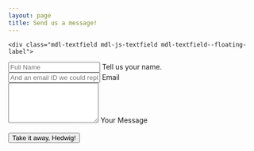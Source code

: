 ```yaml
---
layout: page
title: Send us a message!
---
```

<form action="https://formspree.io/abhisheksoni2720@gmail.com" method="POST" class="sendMessage">
	
	<div class="mdl-textfield mdl-js-textfield mdl-textfield--floating-label">
  <input class="mdl-textfield__input" type="text" id="addr1" name="name" placeholder="Full Name">
  <label class="mdl-textfield__label" for="addr1">Tell us your name.</label>
</div>

<div class="mdl-textfield mdl-js-textfield mdl-textfield--floating-label">
  <input class="mdl-textfield__input" type="email" id="addr2" name="_replyto" placeholder="And an email ID we could reply to.">
  <label class="mdl-textfield__label" for="addr1">Email</label>
</div>

<div class="mdl-textfield mdl-js-textfield mdl-textfield--floating-label">
  <textarea class="mdl-textfield__input" type="text" rows="5" maxrows="5"
   id="schools" name="message"></textarea>
  <label class="mdl-textfield__label" for="schools">Your Message</label>
</div>
<br>
<!-- Accent-colored raised button with ripple -->
<button class="mdl-button mdl-js-button mdl-button--raised mdl-js-ripple-effect mdl-button--accent">
  Take it away, Hedwig!
</button>
</form>

<p class="device-offline" hidden>Can't send a message when Offline!</p>


<script>
  fetch('https://api.nasa.gov/planetary/apod')
  .catch(rej=>{document.querySelector('.sendMessage').hidden=true;})
</script>